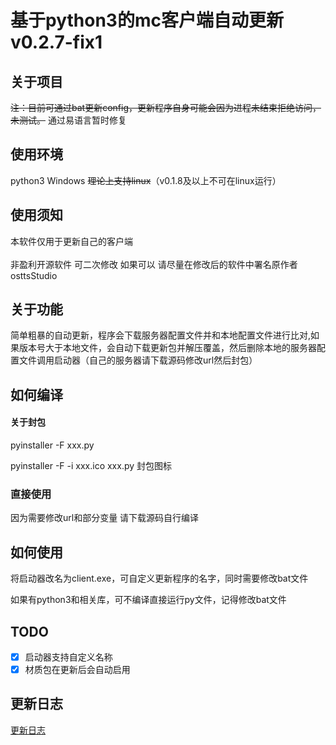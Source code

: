 # 基于python3的mc客户端自动更新v0.2.7-fix1

## 关于项目

<s>注：目前可通过bat更新config，更新程序自身可能会因为进程未结束拒绝访问，未测试。</s>
通过易语言暂时修复

## 使用环境

python3 Windows <s>理论上支持linux</s>（v0.1.8及以上不可在linux运行）<br>

## 使用须知

本软件仅用于更新自己的客户端<br><br>
非盈利开源软件 可二次修改 如果可以 请尽量在修改后的软件中署名原作者osttsStudio<br>

## 关于功能

简单粗暴的自动更新，程序会下载服务器配置文件并和本地配置文件进行比对,如果版本号大于本地文件，会自动下载更新包并解压覆盖，然后删除本地的服务器配置文件调用启动器（自己的服务器请下载源码修改url然后封包）

## 如何编译

#### 关于封包

pyinstaller -F xxx.py

pyinstaller -F -i xxx.ico xxx.py 封包图标

### 直接使用

因为需要修改url和部分变量 请下载源码自行编译

## 如何使用

将启动器改名为client.exe，可自定义更新程序的名字，同时需要修改bat文件<br>

如果有python3和相关库，可不编译直接运行py文件，记得修改bat文件

## TODO

- [x] 启动器支持自定义名称
- [x] 材质包在更新后会自动启用

## 更新日志

[更新日志](./CHANGELOG.md)

